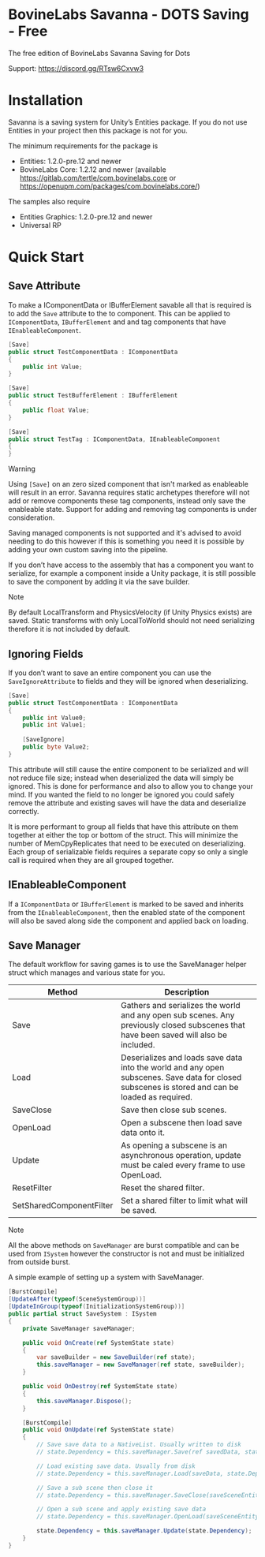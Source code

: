 # BovineLabs Savanna - DOTS Saving - Free
The free edition of BovineLabs Savanna Saving for Dots

Support: https://discord.gg/RTsw6Cxvw3

# Installation
Savanna is a saving system for Unity’s Entities package. If you do not use Entities in your project then this package is not for you.

The minimum requirements for the package is
- Entities: 1.2.0-pre.12 and newer
- BovineLabs Core: 1.2.12 and newer (available https://gitlab.com/tertle/com.bovinelabs.core or https://openupm.com/packages/com.bovinelabs.core/)

The samples also require
- Entities Graphics: 1.2.0-pre.12 and newer
- Universal RP

# Quick Start
## Save Attribute
To make a IComponentData or IBufferElement savable all that is required is to add the `Save` attribute to the to component. This can be applied to `IComponentData`, `IBufferElement` and and tag components that have `IEnableableComponent`. 

```cs
[Save]
public struct TestComponentData : IComponentData
{    
    public int Value;
}
```

```cs
[Save]
public struct TestBufferElement : IBufferElement
{    
    public float Value;
}
```

```cs
[Save]
public struct TestTag : IComponentData, IEnableableComponent
{    
}
```

> [!WARNING]
> Using `[Save]` on an zero sized component that isn't marked as enableable will result in an error. Savanna requires static archetypes therefore will not add or remove components these tag components, instead only save the enableable state. Support for adding and removing tag components is under consideration.

Saving managed components is not supported and it's advised to avoid needing to do this however if this is something you need it is possible by adding your own custom saving into the pipeline.

If you don’t have access to the assembly that has a component you want to serialize, for example a component inside a Unity package, it is still possible to save the component by adding it via the save builder.

> [!NOTE]
> By default LocalTransform and PhysicsVelocity (if Unity Physics exists) are saved. Static transforms with only LocalToWorld should not need serializing therefore it is not included by default.

## Ignoring Fields
If you don’t want to save an entire component you can use the `SaveIgnoreAttribute` to fields and they will be ignored when deserializing.

``` cs
[Save]
public struct TestComponentData : IComponentData
{    
    public int Value0;
    public int Value1;
    
    [SaveIgnore] 
    public byte Value2;
}
```

This attribute will still cause the entire component to be serialized and will not reduce file size; instead when deserialized the data will simply be ignored. This is done for performance and also to allow you to change your mind. If you wanted the field to no longer be ignored you could safely remove the attribute and existing saves will have the data and deserialize correctly.

It is more performant to group all fields that have this attribute on them together at either the top or bottom of the struct. This will minimize the number of MemCpyReplicates that need to be executed on deserializing. Each group of serializable fields requires a separate copy so only a single call is required when they are all grouped together. 

## IEnableableComponent
If a `IComponentData` or `IBufferElement` is marked to be saved and inherits from the `IEnableableComponent`, then the enabled state of the component will also be saved along side the component and applied back on loading.

## Save Manager
The default workflow for saving games is to use the SaveManager helper struct which manages and various state for you.

| Method | Description |
| --- | ----------- |
| Save | Gathers and serializes the world and any open sub scenes. Any previously closed subscenes that have been saved will also be included. |
| Load | Deserializes and loads save data into the world and any open subscenes. Save data for closed subscenes is stored and can be loaded as required. |
| SaveClose | Save then close sub scenes. |
| OpenLoad | Open a subscene then load save data onto it. |
| Update | As opening a subscene is an asynchronous operation, update must be caled every frame to use OpenLoad. |
| ResetFilter | Reset the shared filter. |
| SetSharedComponentFilter | Set a shared filter to limit what will be saved. |

> [!NOTE] 
> All the above methods on `SaveManager` are burst compatible and can be used from `ISystem` however the constructor is not and must be initialized from outside burst.

A simple example of setting up a system with SaveManager.
```cs
[BurstCompile]
[UpdateAfter(typeof(SceneSystemGroup))]
[UpdateInGroup(typeof(InitializationSystemGroup))]
public partial struct SaveSystem : ISystem
{
    private SaveManager saveManager;

    public void OnCreate(ref SystemState state)
    {
        var saveBuilder = new SaveBuilder(ref state);
        this.saveManager = new SaveManager(ref state, saveBuilder);
    }

    public void OnDestroy(ref SystemState state)
    {
        this.saveManager.Dispose();
    }

    [BurstCompile]
    public void OnUpdate(ref SystemState state)
    {
        // Save save data to a NativeList. Usually written to disk
        // state.Dependency = this.saveManager.Save(ref savedData, state.Dependency);

        // Load existing save data. Usually from disk
        // state.Dependency = this.saveManager.Load(saveData, state.Dependency);

        // Save a sub scene then close it
        // state.Dependency = this.saveManager.SaveClose(saveSceneEntity, state.Dependency);

        // Open a sub scene and apply existing save data
        // state.Dependency = this.saveManager.OpenLoad(saveSceneEntity, state.Dependency);

        state.Dependency = this.saveManager.Update(state.Dependency);
    }
}
```

